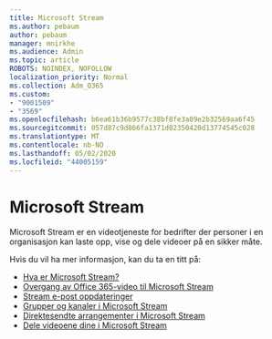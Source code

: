 ```yaml
---
title: Microsoft Stream
ms.author: pebaum
author: pebaum
manager: mnirkhe
ms.audience: Admin
ms.topic: article
ROBOTS: NOINDEX, NOFOLLOW
localization_priority: Normal
ms.collection: Adm_O365
ms.custom:
- "9001509"
- "3569"
ms.openlocfilehash: b6ea61b36b9577c38bf8fe3a09e2b32569aa6f45
ms.sourcegitcommit: 057d87c9d866fa1371d02350420d13774545c028
ms.translationtype: MT
ms.contentlocale: nb-NO
ms.lasthandoff: 05/02/2020
ms.locfileid: "44005159"
---
```

# <a name="microsoft-stream"></a>Microsoft Stream

Microsoft Stream er en videotjeneste for bedrifter der personer i en organisasjon kan laste opp, vise og dele videoer på en sikker måte. 

Hvis du vil ha mer informasjon, kan du ta en titt på:

- [Hva er Microsoft Stream?](https://docs.microsoft.com/stream/overview)
- [Overgang av Office 365-video til Microsoft Stream](https://docs.microsoft.com/stream/migrate-from-office-365)
- [Stream e-post oppdateringer](https://techcommunity.microsoft.com/t5/microsoft-stream-service-updates/bd-p/StreamAnnouncements)
- [Grupper og kanaler i Microsoft Stream](https://docs.microsoft.com/stream/groups-channels-organization)
- [Direktesendte arrangementer i Microsoft Stream](https://docs.microsoft.com/stream/live-event-overview)
- [Dele videoene dine i Microsoft Stream](https://docs.microsoft.com/stream/portal-share-video)
